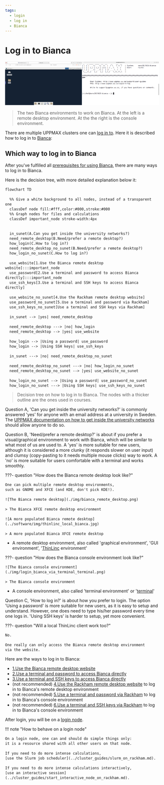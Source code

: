 ```yaml
---
tags:
  - login
  - log in
  - Bianca
---
```


# Log in to Bianca

![The Bianca environments](./img/bianca_environments_926_x_261.png)

> The two Bianca environments to work on Bianca.
> At the left is a remote desktop environment.
> At the the right is the console environment.

There are multiple UPPMAX clusters one can [log in to](../getting_started/login.md).
Here it is described how to log in to [Bianca](../cluster_guides/bianca.md):

## Which way to log in to Bianca

After you've fulfilled all [prerequisites for using Bianca](bianca_usage_prerequisites.md),
there are many ways to log in to Bianca.



Here is the decision tree, with more detailed explanation below it:

```mermaid
flowchart TD

  %% Give a white background to all nodes, instead of a transparent one
  classDef node fill:#fff,color:#000,stroke:#000
  %% Graph nodes for files and calculations
  classDef important_node stroke-width:4px


  in_sunet(A.Can you get inside the university networks?)
  need_remote_desktop(B.Need/prefer a remote desktop?)
  how_login(C.How to log in?)
  need_remote_desktop_no_sunet(B.Need/prefer a remote desktop?)
  how_login_no_sunet(C.How to log in?)

  use_website[1.Use the Bianca remote desktop website]:::important_node
  use_password[2.Use a terminal and password to access Bianca directly]:::important_node
  use_ssh_keys[3.Use a terminal and SSH keys to access Bianca directly]
  
  use_website_no_sunet[4.Use the Rackham remote desktop website]
  use_password_no_sunet[5.Use a terminal and password via Rackham]
  use_ssh_keys_no_sunet[Use a terminal and SSH keys via Rackham]

  in_sunet --> |yes| need_remote_desktop

  need_remote_desktop ---> |no| how_login
  need_remote_desktop --> |yes| use_website

  how_login --> |Using a password| use_password
  how_login --> |Using SSH keys| use_ssh_keys

  in_sunet ---> |no| need_remote_desktop_no_sunet

  need_remote_desktop_no_sunet ---> |no| how_login_no_sunet
  need_remote_desktop_no_sunet --> |yes| use_website_no_sunet

  how_login_no_sunet --> |Using a password| use_password_no_sunet
  how_login_no_sunet ---> |Using SSH keys| use_ssh_keys_no_sunet
```

> Decision tree on how to log in to Bianca.
> The nodes with a thicker outline are the ones used in courses.

Question A, 'Can you get inside the university networks?' is commonly answered
'yes' for anyone with an email address at a university in Sweden.
The [UPPMAX documentation on how to get inside the university networks](get_inside_sunet.md)
should allow anyone to do so.

Question B, 'Need/prefer a remote desktop?' is about if you prefer a
visual/graphical environment to work with Bianca, which will be similar to
what most of us are used to. A 'yes' is more suitable for new users,
although it is considered a more clunky (it responds slower on user input)
and clumsy (copy-pasting to it needs multiple mouse clicks) way to work.
A 'no' is more suitable for users comfortable with a terminal and works
smoothly.

???- question "How does the Bianca remote desktop look like?"

    One can pick multiple remote desktop environments,
    such as GNOME and XFCE (and KDE, don't pick KDE!).

    ![The Bianca remote desktop](./img/bianca_remote_desktop.png)

    > The Bianca XFCE remote desktop environment

    ![A more populated Bianca remote desktop](../software/img/thinlinc_local_bianca.jpg)

    > A more populated Bianca XFCE remote desktop

- A remote desktop environment, also called 'graphical environment',
  'GUI environment', '[ThinLinc](../software/thinlinc.md) environment'

???- question "How does the Bianca console environment look like?"

    ![The Bianca console environment](./img/login_bianca_via_terminal_terminal.png)

    > The Bianca console environment

- A console environment, also called 'terminal environment' or '[terminal](../software/terminal.md)'

Question C, 'How to log in?' is about how you prefer to login.
The option 'Using a password' is more suitable for new users,
as it is easy to setup and understand. However, one does need to type
his/her password every time one logs in. 'Using SSH keys' is harder
to setup, yet more convenient.

???- question "Will a local ThinLinc client work too?"

    No.

    One really can only access the Bianca remote desktop environment
    via the website.

Here are the ways to log in to Bianca:

- [1.Use the Bianca remote desktop website](login_bianca_remote_desktop_website.md)
- [2.Use a terminal and password to access Bianca directly](login_bianca_console_password.md)
- [3.Use a terminal and SSH keys to access Bianca directly](login_bianca_console_ssh_key.md)
- (not recommended) [4.Use the Rackham remote desktop website](login_bianca_remote_desktop_website_no_sunet.md)
  to log in to Bianca's remote desktop environment
- (not recommended) [5.Use a terminal and password via Rackham](login_bianca_console_password_no_sunet.md)
  to log in to Bianca's console environment
- (not recommended) [6.Use a terminal and SSH keys via Rackham](login_bianca_console_ssh_key_no_sunet.md)
  to log in to Bianca's console environment

After login, you will be on a [login node](../cluster_guides/login_node.md).

!!! note "How to behave on a login node"

    On a login node, one can and should do simple things only:
    it is a resource shared with all other users on that node.

    If you need to do more intense calculations,
    [use the Slurm job scheduler](../cluster_guides/slurm_on_rackham.md).

    If you need to do more intense calculations interactively,
    [use an interactive session](../cluster_guides/start_interactive_node_on_rackham.md).
